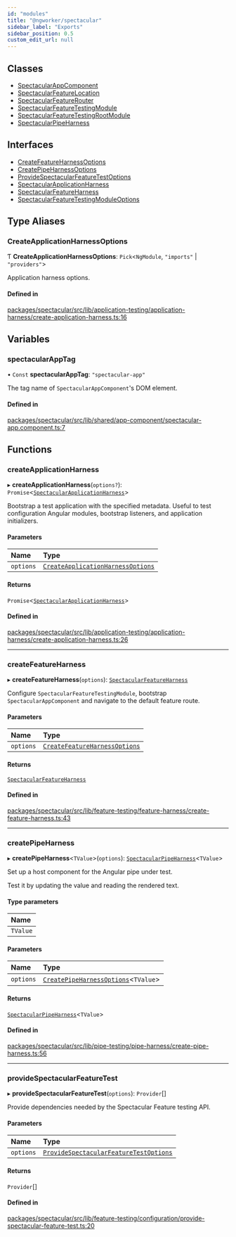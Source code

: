 ```yaml
---
id: "modules"
title: "@ngworker/spectacular"
sidebar_label: "Exports"
sidebar_position: 0.5
custom_edit_url: null
---
```


## Classes

- [SpectacularAppComponent](classes/SpectacularAppComponent.md)
- [SpectacularFeatureLocation](classes/SpectacularFeatureLocation.md)
- [SpectacularFeatureRouter](classes/SpectacularFeatureRouter.md)
- [SpectacularFeatureTestingModule](classes/SpectacularFeatureTestingModule.md)
- [SpectacularFeatureTestingRootModule](classes/SpectacularFeatureTestingRootModule.md)
- [SpectacularPipeHarness](classes/SpectacularPipeHarness.md)

## Interfaces

- [CreateFeatureHarnessOptions](interfaces/CreateFeatureHarnessOptions.md)
- [CreatePipeHarnessOptions](interfaces/CreatePipeHarnessOptions.md)
- [ProvideSpectacularFeatureTestOptions](interfaces/ProvideSpectacularFeatureTestOptions.md)
- [SpectacularApplicationHarness](interfaces/SpectacularApplicationHarness.md)
- [SpectacularFeatureHarness](interfaces/SpectacularFeatureHarness.md)
- [SpectacularFeatureTestingModuleOptions](interfaces/SpectacularFeatureTestingModuleOptions.md)

## Type Aliases

### CreateApplicationHarnessOptions

Ƭ **CreateApplicationHarnessOptions**: `Pick`<`NgModule`, ``"imports"`` \| ``"providers"``\>

Application harness options.

#### Defined in

[packages/spectacular/src/lib/application-testing/application-harness/create-application-harness.ts:16](https://github.com/ngworker/ngworker/blob/d3bf6f9/packages/spectacular/src/lib/application-testing/application-harness/create-application-harness.ts#L16)

## Variables

### spectacularAppTag

• `Const` **spectacularAppTag**: ``"spectacular-app"``

The tag name of `SpectacularAppComponent`'s DOM element.

#### Defined in

[packages/spectacular/src/lib/shared/app-component/spectacular-app.component.ts:7](https://github.com/ngworker/ngworker/blob/d3bf6f9/packages/spectacular/src/lib/shared/app-component/spectacular-app.component.ts#L7)

## Functions

### createApplicationHarness

▸ **createApplicationHarness**(`options?`): `Promise`<[`SpectacularApplicationHarness`](interfaces/SpectacularApplicationHarness.md)\>

Bootstrap a test application with the specified metadata. Useful to test
configuration Angular modules, bootstrap listeners, and application
initializers.

#### Parameters

| Name | Type |
| :------ | :------ |
| `options` | [`CreateApplicationHarnessOptions`](modules.md#createapplicationharnessoptions) |

#### Returns

`Promise`<[`SpectacularApplicationHarness`](interfaces/SpectacularApplicationHarness.md)\>

#### Defined in

[packages/spectacular/src/lib/application-testing/application-harness/create-application-harness.ts:26](https://github.com/ngworker/ngworker/blob/d3bf6f9/packages/spectacular/src/lib/application-testing/application-harness/create-application-harness.ts#L26)

___

### createFeatureHarness

▸ **createFeatureHarness**(`options`): [`SpectacularFeatureHarness`](interfaces/SpectacularFeatureHarness.md)

Configure `SpectacularFeatureTestingModule`, bootstrap `SpectacularAppComponent`
and navigate to the default feature route.

#### Parameters

| Name | Type |
| :------ | :------ |
| `options` | [`CreateFeatureHarnessOptions`](interfaces/CreateFeatureHarnessOptions.md) |

#### Returns

[`SpectacularFeatureHarness`](interfaces/SpectacularFeatureHarness.md)

#### Defined in

[packages/spectacular/src/lib/feature-testing/feature-harness/create-feature-harness.ts:43](https://github.com/ngworker/ngworker/blob/d3bf6f9/packages/spectacular/src/lib/feature-testing/feature-harness/create-feature-harness.ts#L43)

___

### createPipeHarness

▸ **createPipeHarness**<`TValue`\>(`options`): [`SpectacularPipeHarness`](classes/SpectacularPipeHarness.md)<`TValue`\>

Set up a host component for the Angular pipe under test.

Test it by updating the value and reading the rendered text.

#### Type parameters

| Name |
| :------ |
| `TValue` |

#### Parameters

| Name | Type |
| :------ | :------ |
| `options` | [`CreatePipeHarnessOptions`](interfaces/CreatePipeHarnessOptions.md)<`TValue`\> |

#### Returns

[`SpectacularPipeHarness`](classes/SpectacularPipeHarness.md)<`TValue`\>

#### Defined in

[packages/spectacular/src/lib/pipe-testing/pipe-harness/create-pipe-harness.ts:56](https://github.com/ngworker/ngworker/blob/d3bf6f9/packages/spectacular/src/lib/pipe-testing/pipe-harness/create-pipe-harness.ts#L56)

___

### provideSpectacularFeatureTest

▸ **provideSpectacularFeatureTest**(`options`): `Provider`[]

Provide dependencies needed by the Spectacular Feature testing API.

#### Parameters

| Name | Type |
| :------ | :------ |
| `options` | [`ProvideSpectacularFeatureTestOptions`](interfaces/ProvideSpectacularFeatureTestOptions.md) |

#### Returns

`Provider`[]

#### Defined in

[packages/spectacular/src/lib/feature-testing/configuration/provide-spectacular-feature-test.ts:20](https://github.com/ngworker/ngworker/blob/d3bf6f9/packages/spectacular/src/lib/feature-testing/configuration/provide-spectacular-feature-test.ts#L20)
